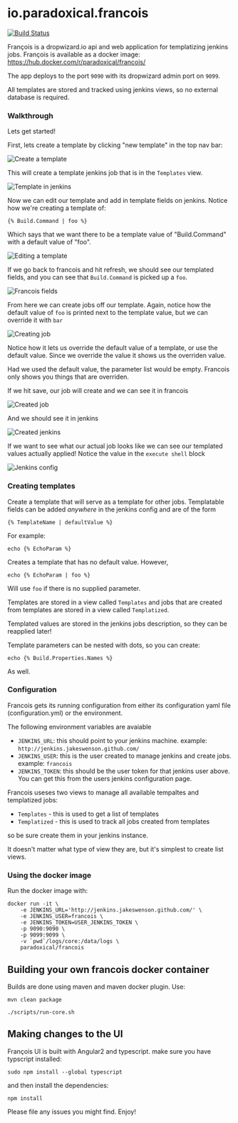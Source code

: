 # io.paradoxical.francois

[![Build Status](https://travis-ci.org/paradoxical-io/francois.svg?branch=master)](https://travis-ci.org/paradoxical-io/francois)

François is a dropwizard.io api and web application for templatizing jenkins jobs. François is available as a docker image: https://hub.docker.com/r/paradoxical/francois/

The app deploys to the port `9090` with its dropwizard admin port on `9099`.

All templates are stored and tracked using jenkins views, so no external database is required.

### Walkthrough

Lets get started!

First, lets create a template by clicking "new template" in the top nav bar:

![Create a template](/images/create_template_francois.png)

This will create a template jenkins job that is in the `Templates` view.

![Template in jenkins](/images/templates_view_jenkins.png)

Now we can edit our template and add in template fields on jenkins. Notice how we're creating a template of:

```
{% Build.Command | foo %}
```

Which says that we want there to be a template value of "Build.Command" with a default value of "foo".

![Editing a template](/images/jenkins_template_sample.png)

If we go back to francois and hit refresh, we should see our templated fields, and you can see that `Build.Command` is picked up a `foo`.

![Francois fields](/images/francois_template_sample.png)

From here we can create jobs off our template. Again, notice how the default value of `foo` is printed next to the template value, but 
we can override it with `bar`

![Creating job](/images/creating_job.png)

Notice how it lets us override the default value of a template, or use the default value.  Since we override the value it shows us the overriden value.

Had we used the default value, the parameter list would be empty. Francois only shows you things that are overriden.

If we hit save, our job will create and we can see it in francois

![Created job](/images/created_job.png)

And we should see it in jenkins

![Created jenkins](/images/created_jenkins_job.png)

If we want to see what our actual job looks like we can see our templated values actually applied!  Notice the value in the `execute shell` block

![Jenkins config](/images/configured_job_jenkins.png)


### Creating templates
 
Create a template that will serve as a template for other jobs.  Templatable fields can be added _anywhere_ in the jenkins config 
and are of the form

```
{% TemplateName | defaultValue %}
```

For example:

```
echo {% EchoParam %}
```

Creates a template that has no default value. However,

```
echo {% EchoParam | foo %}
```

Will use `foo` if there is no supplied parameter.

Templates are stored in a view called `Templates` and jobs that are created from templates are stored in a view called `Templatized`.

Templated values are stored in the jenkins jobs description, so they can be reapplied later!

Template parameters can be nested with dots, so you can create:

```
echo {% Build.Properties.Names %}
```

As well.


### Configuration
Francois gets its running configuration from either its configuration yaml file (configuration.yml) or the environment.

The following environment variables are avaiable

- `JENKINS_URL`: this should point to your jenkins machine. example: `http://jenkins.jakeswenson.github.com/`
- `JENKINS_USER`: this is the user created to manage jenkins and create jobs. example: `francois`
- `JENKINS_TOKEN`: this should be the user token for that jenkins user above. You can get this from the users jenkins configuration page.

Francois useses two views to manage all available tempaltes and templatized jobs:

- `Templates` - this is used to get a list of templates
- `Templatized` - this is used to track all jobs created from templates

so be sure create them in your jenkins instance.

It doesn't matter what type of view they are, but it's simplest to create list views.

### Using the docker image

Run the docker image with:

```
docker run -it \
    -e JENKINS_URL='http://jenkins.jakeswenson.github.com/' \
    -e JENKINS_USER=francois \
    -e JENKINS_TOKEN=USER_JENKINS_TOKEN \
    -p 9090:9090 \
    -p 9099:9099 \
    -v `pwd`/logs/core:/data/logs \
    paradoxical/francois
```

## Building your own francois docker container

Builds are done using maven and maven docker plugin. Use:

```
mvn clean package

./scripts/run-core.sh
```

## Making changes to the UI

François UI is built with Angular2 and typescript. make sure you have typscript installed:
```
sudo npm install --global typescript
```

and then install the dependencies:

```
npm install
```

Please file any issues you might find. Enjoy!

